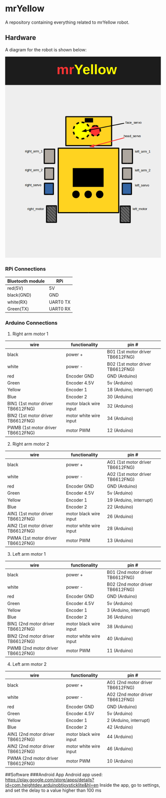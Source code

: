 # mrYellow

A repository containing everything related to mrYellow robot.
## Hardware
A diagram for the robot is shown below:

![Alt text](/documentation/figures/diagram.png?raw=true "mrYellow diagram")

### RPi Connections

| Bluetooth module          | RPi |
| ------------- |---------------|
| red(5V)         |  5V      |  
|black(GND)|GND|
|white(RX)			 |UART0 TX|
|Green(TX)|UART0 RX|

### Arduino Connections
1. Right arm motor 1

| wire          | functionality | pin # |
| ------------- |---------------| ------|
| black         |  power +      |  B01 (1st motor driver TB6612FNG) |
| white         |  power -      |  B02 (1st motor driver TB6612FNG)  |
| red           |  Encoder GND  |  GND (Arduino) |
| Green         |  Encoder 4.5V |  5v  (Arduino)|
| Yellow        |  Encoder 1    |  18  (Arduino, interrupt) |
| Blue          |  Encoder 2    |  30  (Arduino) |
| BIN1 (1st motor driver TB6612FNG)              |  motor black wire input   |  32  (Arduino) |
| BIN2 (1st motor driver TB6612FNG)              |  motor white wire input   |  34  (Arduino) |
| PWMB (1st motor driver TB6612FNG)              |  motor PWM   |  12  (Arduino) |

2. Right arm motor 2

| wire          | functionality | pin # |
| ------------- |---------------| ------|
| black         |  power +      |  A01 (1st motor driver TB6612FNG) |
| white         |  power -      |  A02 (1st motor driver TB6612FNG)  |
| red           |  Encoder GND  |  GND (Arduino) |
| Green         |  Encoder 4.5V |  5v  (Arduino)|
| Yellow        |  Encoder 1    |  19  (Arduino, interrupt) |
| Blue          |  Encoder 2    |  22  (Arduino) |
| AIN1 (1st motor driver TB6612FNG)              |  motor black wire input   |  26  (Arduino) |
| AIN2 (1st motor driver TB6612FNG)              |  motor white wire input   |  28  (Arduino) |
| PWMA (1st motor driver TB6612FNG)              |  motor PWM   |  13  (Arduino) |

3. Left arm motor 1

| wire          | functionality | pin # |
| ------------- |---------------| ------|
| black         |  power +      |  B01 (2nd motor driver TB6612FNG) |
| white         |  power -      |  B02 (2nd motor driver TB6612FNG)  |
| red           |  Encoder GND  |  GND (Arduino) |
| Green         |  Encoder 4.5V |  5v  (Arduino)|
| Yellow        |  Encoder 1    |  3  (Arduino, interrupt) |
| Blue          |  Encoder 2    |  36  (Arduino) |
| BIN1 (2nd motor driver TB6612FNG)              |  motor black wire input   |  38  (Arduino) |
| BIN2 (2nd motor driver TB6612FNG)              |  motor white wire input   |  40  (Arduino) |
| PWMB (2nd motor driver TB6612FNG)              |  motor PWM   |  11  (Arduino) |

4. Left arm motor 2

| wire          | functionality | pin # |
| ------------- |---------------| ------|
| black         |  power +      |  A01 (2nd motor driver TB6612FNG) |
| white         |  power -      |  A02 (2nd motor driver TB6612FNG)  |
| red           |  Encoder GND  |  GND (Arduino) |
| Green         |  Encoder 4.5V |  5v  (Arduino)|
| Yellow        |  Encoder 1    |  2  (Arduino, interrupt) |
| Blue          |  Encoder 2    |  42  (Arduino) |
| AIN1 (2nd motor driver TB6612FNG)              |  motor black wire input   |  44  (Arduino) |
| AIN2 (2nd motor driver TB6612FNG)              |  motor white wire input   |  46  (Arduino) |
| PWMA (2nd motor driver TB6612FNG)              |  motor PWM   |  10  (Arduino) |



##Software
###Android App
Android app used:  https://play.google.com/store/apps/details?id=com.heightdev.arduinobtjoysticklite&hl=en
Inside the app, go to settings, and set the delay to a value higher than 100 ms

